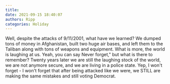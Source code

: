 ```yaml
---
title: 
date: 2021-09-15 18:40:07
authors: Ripp
categories: Holiday
---
```


 Well, despite the attacks of 9/11/2001, what have we learned?
We dumped tons of money in Afghanistan, built two huge air bases, and left them to the Taliban along with tons of weapons and equipment.
What is more, the world is laughing at us.
Yeah, you can say Never forget," but what is there to remember?  Twenty years later we are still the laughing stock of the world, we are not anymore secure, and we are living in a police state.   Yep, I won't forget - I won't forget that after being attacked like we were, we STILL are making the same mistakes and still voting Democrat.